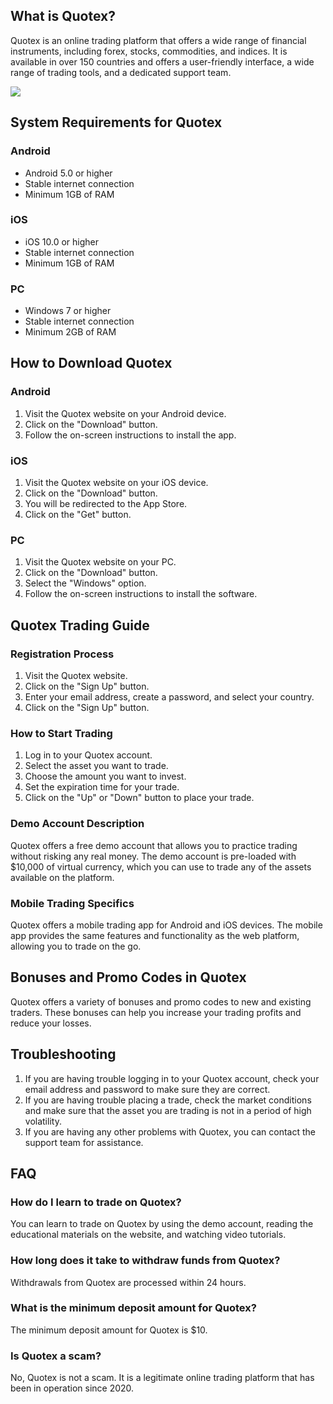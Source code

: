 ## What is Quotex?

Quotex is an online trading platform that offers a wide range of
financial instruments, including forex, stocks, commodities, and
indices. It is available in over 150 countries and offers a
user-friendly interface, a wide range of trading tools, and a dedicated
support team.

[![](https://static.quotex.io/files/12_en/300_250.jpg)](https://traff.sbs/brokerqxlid)

## System Requirements for Quotex

### Android

-   Android 5.0 or higher
-   Stable internet connection
-   Minimum 1GB of RAM

### iOS

-   iOS 10.0 or higher
-   Stable internet connection
-   Minimum 1GB of RAM

### PC

-   Windows 7 or higher
-   Stable internet connection
-   Minimum 2GB of RAM

## How to Download Quotex

### Android

1.  Visit the Quotex website on your Android device.
2.  Click on the "Download" button.
3.  Follow the on-screen instructions to install the app.

### iOS

1.  Visit the Quotex website on your iOS device.
2.  Click on the "Download" button.
3.  You will be redirected to the App Store.
4.  Click on the "Get" button.

### PC

1.  Visit the Quotex website on your PC.
2.  Click on the "Download" button.
3.  Select the "Windows" option.
4.  Follow the on-screen instructions to install the software.

## Quotex Trading Guide

### Registration Process

1.  Visit the Quotex website.
2.  Click on the "Sign Up" button.
3.  Enter your email address, create a password, and select your
    country.
4.  Click on the "Sign Up" button.

### How to Start Trading

1.  Log in to your Quotex account.
2.  Select the asset you want to trade.
3.  Choose the amount you want to invest.
4.  Set the expiration time for your trade.
5.  Click on the "Up" or "Down" button to place your trade.

### Demo Account Description

Quotex offers a free demo account that allows you to practice trading
without risking any real money. The demo account is pre-loaded with
\$10,000 of virtual currency, which you can use to trade any of the
assets available on the platform.

### Mobile Trading Specifics

Quotex offers a mobile trading app for Android and iOS devices. The
mobile app provides the same features and functionality as the web
platform, allowing you to trade on the go.

## Bonuses and Promo Codes in Quotex

Quotex offers a variety of bonuses and promo codes to new and existing
traders. These bonuses can help you increase your trading profits and
reduce your losses.

## Troubleshooting

1.  If you are having trouble logging in to your Quotex account, check
    your email address and password to make sure they are correct.
2.  If you are having trouble placing a trade, check the market
    conditions and make sure that the asset you are trading is not in a
    period of high volatility.
3.  If you are having any other problems with Quotex, you can contact
    the support team for assistance.

## FAQ

### How do I learn to trade on Quotex?

You can learn to trade on Quotex by using the demo account, reading the
educational materials on the website, and watching video tutorials.

### How long does it take to withdraw funds from Quotex?

Withdrawals from Quotex are processed within 24 hours.

### What is the minimum deposit amount for Quotex?

The minimum deposit amount for Quotex is \$10.

### Is Quotex a scam?

No, Quotex is not a scam. It is a legitimate online trading platform
that has been in operation since 2020.

